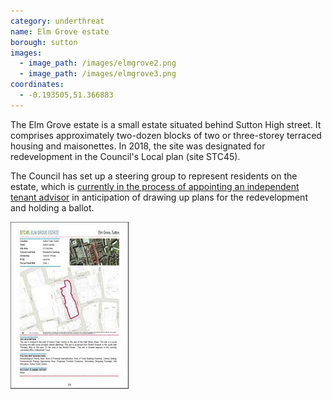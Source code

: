 ```yaml
---
category: underthreat
name: Elm Grove estate 
borough: sutton
images:
  - image_path: /images/elmgrove2.png
  - image_path: /images/elmgrove3.png
coordinates:
  - -0.193505,51.366883
---
```

The Elm Grove estate is a small estate situated behind Sutton High street. It comprises approximately two-dozen blocks of two or three-storey terraced housing and maisonettes. In 2018, the site was designated for redevelopment in the Council's Local plan (site STC45). 

The Council has set up a steering group to represent residents on the estate, which is [currently in the process of appointing an independent tenant advisor](https://www.sutton.gov.uk/info/200502/housing_advice_and_options/1659/elm_grove/6) in anticipation of drawing up plans for the redevelopment and holding a ballot.

![](/images/elmgrovescreenshot.jpg)




